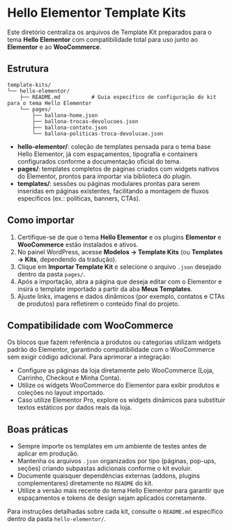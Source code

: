 # Hello Elementor Template Kits

Este diretório centraliza os arquivos de Template Kit preparados para o tema **Hello Elementor** com compatibilidade total para uso junto ao **Elementor** e ao **WooCommerce**.

## Estrutura

```
template-kits/
└── hello-elementor/
    ├── README.md          # Guia específico de configuração do kit para o tema Hello Elementor
    └── pages/
        ├── ballona-home.json
        ├── ballona-trocas-devolucoes.json
        ├── ballona-contato.json
        └── ballona-politicas-troca-devolucao.json
```

- **hello-elementor/**: coleção de templates pensada para o tema base Hello Elementor, já com espaçamentos, tipografia e containers configurados conforme a documentação oficial do tema.
- **pages/**: templates completos de páginas criados com widgets nativos do Elementor, prontos para importar via biblioteca do plugin.
- **templates/**: sessões ou páginas modulares prontas para serem inseridas em páginas existentes, facilitando a montagem de fluxos específicos (ex.: políticas, banners, CTAs).

## Como importar

1. Certifique-se de que o tema **Hello Elementor** e os plugins **Elementor** e **WooCommerce** estão instalados e ativos.
2. No painel WordPress, acesse **Modelos → Template Kits** (ou **Templates → Kits**, dependendo da tradução).
3. Clique em **Importar Template Kit** e selecione o arquivo `.json` desejado dentro da pasta `pages/`.
4. Após a importação, abra a página que deseja editar com o Elementor e insira o template importado a partir da aba **Meus Templates**.
5. Ajuste links, imagens e dados dinâmicos (por exemplo, contatos e CTAs de produtos) para refletirem o conteúdo final do projeto.

## Compatibilidade com WooCommerce

Os blocos que fazem referência a produtos ou categorias utilizam widgets padrão do Elementor, garantindo compatibilidade com o WooCommerce sem exigir código adicional. Para aprimorar a integração:

- Configure as páginas da loja diretamente pelo WooCommerce (Loja, Carrinho, Checkout e Minha Conta).
- Utilize os widgets WooCommerce do Elementor para exibir produtos e coleções no layout importado.
- Caso utilize Elementor Pro, explore os widgets dinâmicos para substituir textos estáticos por dados reais da loja.

## Boas práticas

- Sempre importe os templates em um ambiente de testes antes de aplicar em produção.
- Mantenha os arquivos `.json` organizados por tipo (páginas, pop-ups, seções) criando subpastas adicionais conforme o kit evoluir.
- Documente quaisquer dependências externas (addons, plugins complementares) diretamente no `README` do kit.
- Utilize a versão mais recente do tema Hello Elementor para garantir que espaçamentos e tokens de design sejam aplicados corretamente.

Para instruções detalhadas sobre cada kit, consulte o `README.md` específico dentro da pasta `hello-elementor/`.
